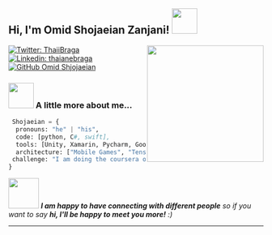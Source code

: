<h2> Hi, I'm Omid Shojaeian Zanjani! <img src="https://media.giphy.com/media/coxQHKASG60HrHtvkt/giphy.gif" width="50"></h2>
<img align='right' src="https://media.giphy.com/media/ITRemFlr5tS39AzQUL/giphy-downsized-large.gif" width="230">
<p></em></p>

[![Twitter: ThaiiBraga](https://img.shields.io/twitter/follow/_omid_shojaeian?style=social)](https://twitter.com/_omid_shojaeian)
[![Linkedin: thaianebraga](https://img.shields.io/badge/-omidshjojaeian-blue?style=flat-square&logo=Linkedin&logoColor=white&link=https://www.linkedin.com/in/omid-shojaeian-zanjani-47479b47/)](https://www.linkedin.com/in/omid-shojaeian-zanjani-47479b47/)
[![GitHub Omid Shjojaeian](https://img.shields.io/github/followers/omidshz100?label=follow&style=social)](https://github.com/omidshz100)


### <img src="https://media.giphy.com/media/VgCDAzcKvsR6OM0uWg/giphy.gif" width="50"> A little more about me...  

```Python
 Shojaeian = {
  pronouns: "he" | "his",
  code: [python, C#, swift],
  tools: [Unity, Xamarin, Pycharm, Google Colab],
  architecture: ["Mobile Games", "Tensorflow", "keras","Pycharm","Pandas","Numpy"],
 challenge: "I am doing the coursera online courses"
}
```

<img src="https://media.giphy.com/media/LnQjpWaON8nhr21vNW/giphy.gif" width="60"> <em><b>I am happy to have connecting with different people</b> so if you want to say <b>hi, I'll be happy to meet you more!</b> :)</em>

---
